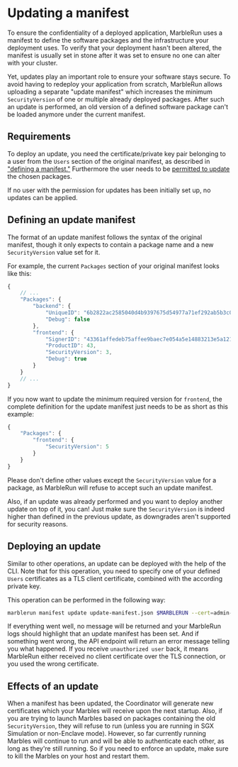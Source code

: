 # Updating a manifest
To ensure the confidentiality of a deployed application, MarbleRun uses a manifest to define the software packages and the infrastructure your deployment uses. To verify that your deployment hasn't been altered, the manifest is usually set in stone after it was set to ensure no one can alter with your cluster.

Yet, updates play an important role to ensure your software stays secure. To avoid having to redeploy your application from scratch, MarbleRun allows uploading a separate "update manifest" which increases the minimum `SecurityVersion` of one or multiple already deployed packages. After such an update is performed, an old version of a defined software package can't be loaded anymore under the current manifest.

## Requirements
To deploy an update, you need the certificate/private key pair belonging to a user from the `Users` section of the original manifest, as described in ["defining a manifest."](../workflows/define-manifest.md#marbles)
Furthermore the user needs to be [permitted to update](../workflows/define-manifest.md#roles) the chosen packages.

If no user with the permission for updates has been initially set up, no updates can be applied.

## Defining an update manifest
The format of an update manifest follows the syntax of the original manifest, though it only expects to contain a package name and a new `SecurityVersion` value set for it.

For example, the current `Packages` section of your original manifest looks like this:

```javascript
{
    // ...
    "Packages": {
        "backend": {
            "UniqueID": "6b2822ac2585040d4b9397675d54977a71ef292ab5b3c0a6acceca26074ae585",
            "Debug": false
        },
        "frontend": {
            "SignerID": "43361affedeb75affee9baec7e054a5e14883213e5a121b67d74a0e12e9d2b7a",
            "ProductID": 43,
            "SecurityVersion": 3,
            "Debug": true
        }
    }
    // ...
}
```

If you now want to update the minimum required version for `frontend`, the complete definition for the update manifest just needs to be as short as this example:


```javascript
{
    "Packages": {
        "frontend": {
            "SecurityVersion": 5
        }
    }
}
```

Please don't define other values except the `SecurityVersion` value for a package, as MarbleRun will refuse to accept such an update manifest.

Also, if an update was already performed and you want to deploy another update on top of it, you can! Just make sure the `SecurityVersion` is indeed higher than defined in the previous update, as downgrades aren't supported for security reasons.

## Deploying an update
Similar to other operations, an update can be deployed with the help of the CLI. Note that for this operation, you need to specify one of your defined `Users` certificates as a TLS client certificate, combined with the according private key.

This operation can be performed in the following way:

```bash
marblerun manifest update update-manifest.json $MARBLERUN --cert=admin-cert.pem --key=admin-key.pem --era-config=era.json
```

If everything went well, no message will be returned and your MarbleRun logs should highlight that an update manifest has been set. And if something went wrong, the API endpoint will return an error message telling you what happened. If you receive `unauthorized user` back, it means MarbleRun either received no client certificate over the TLS connection, or you used the wrong certificate.

## Effects of an update
When a manifest has been updated, the Coordinator will generate new certificates which your Marbles will receive upon the next startup. Also, if you are trying to launch Marbles based on packages containing the old `SecurityVersion`, they will refuse to run (unless you are running in SGX Simulation or non-Enclave mode). However, so far currently running Marbles will continue to run and will be able to authenticate each other, as long as they're still running. So if you need to enforce an update, make sure to kill the Marbles on your host and restart them.
